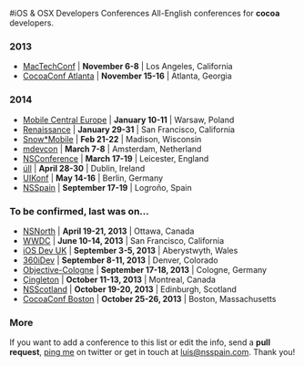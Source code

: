 #iOS & OSX Developers Conferences
All-English conferences for **cocoa** developers.

### 2013
* [MacTechConf](http://mactech.com/conference) | **November 6-8** | Los Angeles, California
* [CocoaConf Atlanta](http://cocoaconf.com/atlanta-2013/home) | **November 15-16** | Atlanta, Georgia

### 2014
* [Mobile Central Europe](http://mobilecentraleurope.com) | **January 10-11** | Warsaw, Poland
* [Renaissance](http://renaissance.io/2014) | **January 29-31** | San Francisco, California
* [Snow*Mobile](http://2014.snow-mobile.org/) | **Feb 21-22** | Madison, Wisconsin
* [mdevcon](http://mdevcon.com/) | **March 7-8** | Amsterdam, Netherland
* [NSConference](http://nsconference.com/) | **March 17-19** | Leicester, England
* [úll](http://2014.ull.ie/) | **April 28-30** | Dublin, Ireland
* [UIKonf](http://www.uikonf.com/) | **May 14-16** | Berlin, Germany
* [NSSpain](http://nsspain.com/) | **September 17-19** | Logroño, Spain

### To be confirmed, last was on...
* [NSNorth](http://nsnorth.ca/) | **April 19-21, 2013** | Ottawa, Canada
* [WWDC](https://developer.apple.com/wwdc/) | **June 10-14, 2013** | San Francisco, California
* [iOS Dev UK](http://www.iosdevuk.com/) | **September 3-5, 2013** | Aberystwyth, Wales
* [360iDev](http://360idev.com/) | **September 8-11, 2013** | Denver, Colorado
* [Objective-Cologne](http://objcgn.com/) | **September 17-18, 2013** | Cologne, Germany
* [Çingleton](http://cingleton.com/) | **October 11-13, 2013** | Montreal, Canada
* [NSScotland](http://nsscotland.com/) | **October 19-20, 2013** | Edinburgh, Scotland
* [CocoaConf Boston](http://cocoaconf.com/boston-2013/home) | **October 25-26, 2013** | Boston, Massachusetts

### More
If you want to add a conference to this list or edit the info, send a **pull request**, [ping me](https://twitter.com/lascorbe) on twitter or get in touch at [luis@nsspain.com](mailto:luis@nsspain.com). Thank you!
